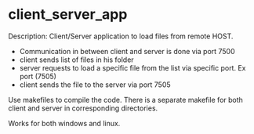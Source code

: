 # client_server_app

Description:
Client/Server application to load files from remote HOST.
- Communication in between client and server is done via port 7500
- client sends list of files in his folder
- server requests to load a specific file from the list via specific port. Ex port (7505)
- client sends the file to the server via port 7505

Use makefiles to compile the code. There is a separate makefile for both client and server in corresponding directories.

Works for both windows and linux.

